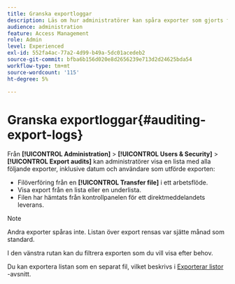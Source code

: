 ```yaml
---
title: Granska exportloggar
description: Läs om hur administratörer kan spåra exporter som gjorts från Adobe Campaign
audience: administration
feature: Access Management
role: Admin
level: Experienced
exl-id: 552fa4ac-77a2-4d99-b49a-5dc01acedeb2
source-git-commit: bfba6b156d020e8d2656239e713d2d24625bda54
workflow-type: tm+mt
source-wordcount: '115'
ht-degree: 5%

---
```


# Granska exportloggar{#auditing-export-logs}

Från **[!UICONTROL Administration]** > **[!UICONTROL Users & Security]** > **[!UICONTROL Export audits]** kan administratörer visa en lista med alla följande exporter, inklusive datum och användare som utförde exporten:

* Filöverföring från en **[!UICONTROL Transfer file]** i ett arbetsflöde.
* Visa export från en lista eller en underlista.
* Filen har hämtats från kontrollpanelen för ett direktmeddelandets leverans.

>[!NOTE]
>
>Andra exporter spåras inte. Listan över export rensas var sjätte månad som standard.

I den vänstra rutan kan du filtrera exporten som du vill visa efter behov.

Du kan exportera listan som en separat fil, vilket beskrivs i [Exporterar listor](../../automating/using/exporting-lists.md) -avsnitt.
